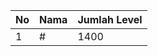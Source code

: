 | No | Nama            | Jumlah Level |
|----|-----------------|--------------|
| 1  | #    |    1400        |
